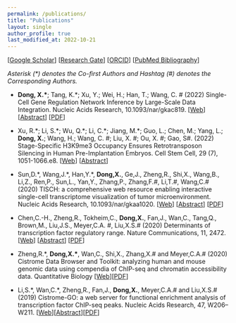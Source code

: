 ```yaml
---
permalink: /publications/
title: "Publications"
layout: single
author_profile: true
last_modified_at: 2022-10-21
---
```


[[Google Scholar](https://scholar.google.com/citations?hl=en&user=gzrxBacAAAAJ)] [[Research Gate](https://www.researchgate.net/profile/Xin_Dong47)] [[ORCID](https://orcid.org/0000-0002-7112-0224)] [[PubMed Bibliography](https://www.ncbi.nlm.nih.gov/myncbi/1d30fkpMdF_kft/bibliography/public/)]

*Asterisk (\*) denotes the Co-first Authors and Hashtag (#) denotes the Corresponding Authors.*

<!-- - title [[Web]()] [[Abstract](https://pubmed.ncbi.nlm.nih.gov/)] [[PDF](/assets/pdf/papers)] -->

- **Dong, X.\***; Tang, K.\*; Xu, Y.; Wei, H.; Han, T.; Wang, C. # (2022) Single-Cell Gene Regulation Network Inference by Large-Scale Data Integration. Nucleic Acids Research, 10.1093/nar/gkac819. [[Web](https://academic.oup.com/nar/advance-article/doi/10.1093/nar/gkac819/6717821)] [[Abstract](https://pubmed.ncbi.nlm.nih.gov/36155797/)] [[PDF](/assets/pdf/papers/Dong%20et%20al_2022_Single-cell%20gene%20regulation%20network%20inference%20by%20large-scale%20data%20integration.pdf)]

- Xu, R.\*; Li, S.\*; Wu, Q.\*; Li, C.\*; Jiang, M.\*; Guo, L.; Chen, M.; Yang, L.; **Dong, X.**; Wang, H.; Wang, C. #; Liu, X. #; Ou, X. #; Gao, S#. (2022) Stage-Specific H3K9me3 Occupancy Ensures Retrotransposon Silencing in Human Pre-Implantation Embryos. Cell Stem Cell, 29 (7), 1051-1066.e8. [[Web](https://doi.org/10.1016/j.stem.2022.06.001)] [[Abstract](https://pubmed.ncbi.nlm.nih.gov/35803226/)]

- Sun,D.\*, Wang,J.\*, Han,Y.\*, **Dong,X.**, Ge,J., Zheng,R., Shi,X., Wang,B., Li,Z., Ren,P., Sun,L., Yan,Y., Zhang,P., Zhang,F.#, Li,T.#, Wang,C.# (2020) TISCH: a comprehensive web resource enabling interactive single-cell transcriptome visualization of tumor microenvironment. Nucleic Acids Research, 10.1093/nar/gkaa1020. [[Web](https://academic.oup.com/nar/advance-article/doi/10.1093/nar/gkaa1020/5976978)] [[Abstract](https://pubmed.ncbi.nlm.nih.gov/33179754/)] [[PDF](/assets/pdf/papers/Sun%20et%20al_TISCH.pdf)]

- Chen,C.-H., Zheng,R., Tokheim,C., **Dong,X.**, Fan,J., Wan,C., Tang,Q., Brown,M., Liu,J.S., Meyer,C.A. #, Liu,X.S.# (2020) Determinants of transcription factor regulatory range. Nature Communications, 11, 2472. [[Web](https://www.nature.com/articles/s41467-020-16106-x)] [[Abstract](https://pubmed.ncbi.nlm.nih.gov/32424124/)] [[PDF](/assets/pdf/papers/Chen%20et%20al_2020_Determinants%20of%20transcription%20factor%20regulatory%20range.pdf)]

- Zheng,R.\*, **Dong,X.\***, Wan,C., Shi,X., Zhang,X.# and Meyer,C.A.# (2020) Cistrome Data Browser and Toolkit: analyzing human and mouse genomic data using compendia of ChIP-seq and chromatin accessibility data. Quantitative Biology [[Web](https://journal.hep.com.cn/qb/EN/10.1007/s40484-020-0204-7)][[PDF](/assets/pdf/papers/Zheng%20et%20al_2020_Cistrome%20Data%20Browser%20and%20Toolkit.pdf)]

- Li,S.\*, Wan,C.\*, Zheng,R., Fan,J., **Dong,X.**, Meyer,C.A.# and Liu,X.S.# (2019) Cistrome-GO: a web server for functional enrichment analysis of transcription factor ChIP-seq peaks. Nucleic Acids Research, 47, W206–W211. [[Web](https://academic.oup.com/nar/article/47/W1/W206/5485528)][[Abstract](https://pubmed.ncbi.nlm.nih.gov/31053864/)][[PDF](/assets/pdf/papers/Li%20et%20al_2019_Cistrome-GO.pdf)]